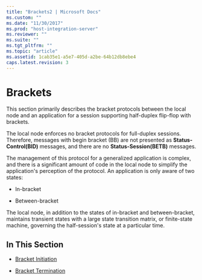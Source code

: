 ```yaml
---
title: "Brackets2 | Microsoft Docs"
ms.custom: ""
ms.date: "11/30/2017"
ms.prod: "host-integration-server"
ms.reviewer: ""
ms.suite: ""
ms.tgt_pltfrm: ""
ms.topic: "article"
ms.assetid: 1cab35e1-a5e7-405d-a2be-64b12db8ebe4
caps.latest.revision: 3
---
```

# Brackets
This section primarily describes the bracket protocols between the local node and an application for a session supporting half-duplex flip-flop with brackets.  
  
 The local node enforces no bracket protocols for full-duplex sessions. Therefore, messages with begin bracket (BB) are not presented as **Status-Control(BID)** messages, and there are no **Status-Session(BETB)** messages.  
  
 The management of this protocol for a generalized application is complex, and there is a significant amount of code in the local node to simplify the application's perception of the protocol. An application is only aware of two states:  
  
-   In-bracket  
  
-   Between-bracket  
  
 The local node, in addition to the states of in-bracket and between-bracket, maintains transient states with a large state transition matrix, or finite-state machine, governing the half-session's state at a particular time.  
  
## In This Section  
  
-   [Bracket Initiation](../core/bracket-initiation2.md)  
  
-   [Bracket Termination](../core/bracket-termination2.md)